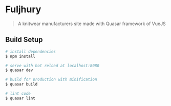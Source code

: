 # Fuljhury

> A knitwear manufacturers site made with Quasar framework of VueJS

## Build Setup

``` bash
# install dependencies
$ npm install

# serve with hot reload at localhost:8080
$ quasar dev

# build for production with minification
$ quasar build

# lint code
$ quasar lint
```
